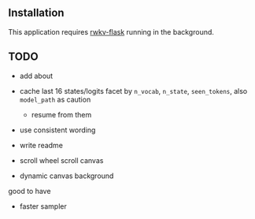 

## Installation

This application requires [rwkv-flask](https://github.com/iacore/rwkv-flask) running in the background.

## TODO

- add about
- cache last 16 states/logits
    facet by `n_vocab`, `n_state`, `seen_tokens`, also `model_path` as caution
    - resume from them

- use consistent wording
- write readme
- scroll wheel scroll canvas
- dynamic canvas background


good to have
- faster sampler
